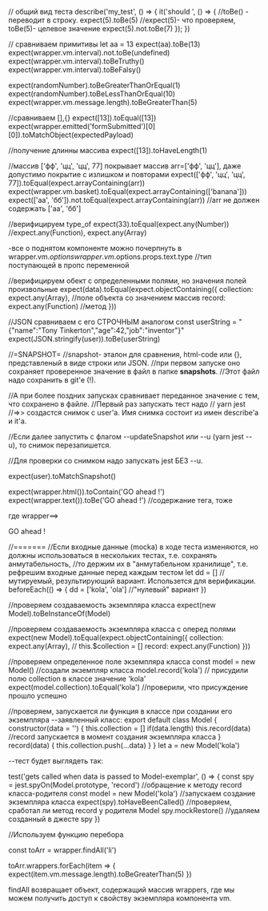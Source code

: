 
// общий вид теста
describe('my_test', () => {
  it('should ', () => {           //toBe() - переводит в строку.
    expect(5).toBe(5)             //expect(5)- что проверяем, toBe(5)- целевое значение
    expect(5).not.toBe(7)
  });
})



// сравниваем примитивы
let  aa = 13
expect(aa).toBe(13)
expect(wrapper.vm.interval).not.toBe(undefined)
expect(wrapper.vm.interval).toBeTruthy()
expect(wrapper.vm.interval).toBeFalsy()

expect(randomNumber).toBeGreaterThanOrEqual(1)
expect(randomNumber).toBeLessThanOrEqual(10)
expect(wrapper.vm.message.length).toBeGreaterThan(5)



//сравниваем [],{}
expect([13]).toEqual([13])
expect(wrapper.emitted('formSubmitted')[0][0]).toMatchObject(expectedPayload)


//получение длинны массива
expect([13]).toHaveLength(1)



//массив ['фф', 'цц', 'цц', 77] покрывает массив arr=['фф', 'цц'], даже допустимо покрытие с излишком и повторами
expect(['фф', 'цц', 'цц', 77]).toEqual(expect.arrayContaining(arr))
expect(wrapper.vm.basket).toEqual(expect.arrayContaining(['banana']))
expect(['аа', 'бб']).not.toEqual(expect.arrayContaining(arr))  //arr не должен содержать ['аа', 'бб']



//верифицируем type_of
expect(33).toEqual(expect.any(Number))  //expect.any(Function), expect.any(Array)

-все о поднятом компоненте можно почерпнуть в wrapper.vm.$options
wrapper.vm.$options.props.text.type   //тип поступающей в пропс переменной



//верифицируем обект с определенными полями, но значения полей произвольные
expect(data).toEqual(expect.objectContaining({
 collection: expect.any(Array),  //поле объекта со значением массив
 record: expect.any(Function)     //метод
}))



//JSON сравниваем с его СТРОЧНЫМ аналогом
const userString = "{\"name\":\"Tony Tinkerton\",\"age\":42,\"job\":\"inventor\"}"
expect(JSON.stringify(user)).toBe(userString)



//=SNAPSHOT=
//snapshot- эталон для сравнения, html-code или {}, представленый в виде строки или JSON.
//при первом запуске оно сохраняет проверенное значение в файл в папке __snapshots__.
//Этот файл надо сохранить в git'e (!).

//А при более поздних запусках сравнивает переданное значение с тем, что сохранено в файле.
//Первый раз запускать тест надо
// yarn jest
//=>> создастся снимок с user'a. Имя снимка состоит из имен describe'a и it'a.

//Если далее запустить с флагом --updateSnapshot или --u (yarn jest --u), то снимок перезапишется.

//Для проверки со снимком надо запускать jest БЕЗ --u.

expect(user).toMatchSnapshot()

expect(wrapper.html()).toContain('GO ahead !')
expect(wrapper.text()).toBe('GO ahead !')                      //содержание тега, тоже

где    wrapper==> <div>
        GO ahead !
       </div>




//=======
//Если входные данные (mocka) в ходе теста изменяются, но должны использоваться в нескольких тестах, т.е. сохранять анмутабельность,
//то держим их в "анмутабельном хранилище", т.е. рефрешим входные данные перед каждым тестом
let dd = []            //мутируемый, результирующий вариант. Использется для верификации.
beforeEach(() => {
 dd = ['kola', 'ola']  //"нулевый" вариант
})




//проверяем создаваемость экземпляра класса
expect(new Model).toBeInstanceOf(Model)





//проверяем создаваемость экземпляра класса с оперед полями
expect(new Model).toEqual(expect.objectContaining({
 collection: expect.any(Array),  //  this.$collection = []
 record: expect.any(Function)
}))




//проверяем определенное поле экземпляра класса
const model = new Model()            //создали экземпляр класса
model.record('kola')                 // присудили полю collection в классе значение 'kola'
expect(model.collection).toEqual('kola')    //проверили, что присуждение прошло успешно




//проверяем, запускается ли функция в классе при создании его экземпляра
--заявленный класс:
export default class Model {
 constructor(data = '') {
  this.collection = []
  if(data.length)
   this.record(data)  //record запускается в момент создания экземпляра класса
 }
 record(data) {
  this.collection.push(...data)
 }
}
let a = new Model('kola')



--тест будет выглядеть так:

test('gets called when data is passed to Model-exemplar', () => {
 const spy = jest.spyOn(Model.prototype, 'record')  //обращение к методу record класса-родителя
 const model = new Model('kola')                    //запускаем создание экземпляра класса
 expect(spy).toHaveBeenCalled()                     //проверяем, сработал ли метод record у родителя Model
 spy.mockRestore()                                  //удаляем созданный в джесте spy
})




//Используем функцию перебора

const toArr = wrapper.findAll('li')

toArr.wrappers.forEach(item => {
  expect(item.vm.message.length).toBeGreaterThan(5)
})

findAll возвращает объект, содержащий массив wrappers, где мы можем получить
доступ к свойству экземпляра компонента vm.








